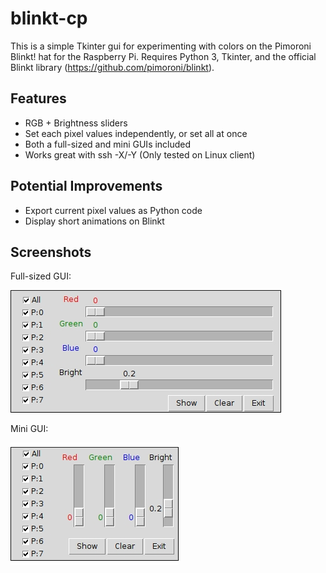 # blinkt-cp

This is a simple Tkinter gui for experimenting with colors on the Pimoroni Blinkt! hat for the Raspberry Pi. Requires Python 3, Tkinter, and the official Blinkt library (https://github.com/pimoroni/blinkt).

## Features
- RGB + Brightness sliders
- Set each pixel values independently, or set all at once
- Both a full-sized and mini GUIs included
- Works great with ssh -X/-Y (Only tested on Linux client)

## Potential Improvements
- Export current pixel values as Python code
- Display short animations on Blinkt

## Screenshots
Full-sized GUI:

![blinkt-cp](screenshots/a.png?raw=true)

Mini GUI:

![blinkt-cp-mini](screenshots/b.png?raw=true)
